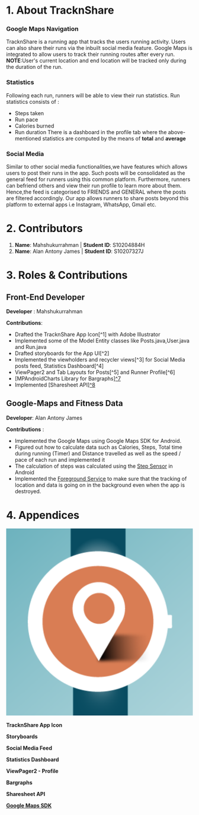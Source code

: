 # 1. About TracknShare 

### Google Maps Navigation
TracknShare is a running app that tracks the users running activity. Users can also share their runs via the inbuilt social media feature.
Google Maps is integrated to allow users to track their running routes after every run.
**NOTE**:User's current location and end location will be tracked only during the duration of the run.

### Statistics
Following each run, runners will be able to view their run statistics.
Run statistics consists of :
  - Steps taken
  - Run pace
  - Calories burned
  - Run duration
  There is a dashboard in the profile tab where the above-mentioned statistics are computed by the means of **total** and **average**
  
 ### Social Media
 Similar to other social media functionalities,we have features which allows users to post their runs in the app. Such posts will be consolidated as the general feed
 for runners using this common platform.
 Furthermore, runners can befriend others and view their run profile to learn more about them.
 Hence,the feed is categorised to FRIENDS and GENERAL where the posts are filtered accordingly.
 Our app allows runners to share posts beyond this platform to external apps i.e Instagram, WhatsApp, Gmail etc.
 
# 2. Contributors
1. **Name**: Mahshukurrahman |
   **Student ID**: S10204884H
2. **Name**: Alan Antony James |
   **Student ID**: S10207327J
  
# 3. Roles & Contributions
 
 ## Front-End Developer
 **Developer** : Mahshukurrahman
 
 **Contributions**:
  - Drafted the TracknShare App Icon[^1] with Adobe Illustrator
  - Implemented some of the Model Entity classes like Posts.java,User.java and Run.java
  - Drafted storyboards for the App UI[^2]
  - Implemented the viewholders and recycler views[^3] for Social Media posts feed, Statistics Dashboard[^4]
  - ViewPager2 and Tab Layouts for Posts[^5] and Runner Profile[^6]
  - [MPAndroidCharts Library for Bargraphs][^7](https://github.com/PhilJay/MPAndroidChart)
  - Implemented [Sharesheet API][^8](https://developer.android.com/training/sharing/send)
  
 ## Google-Maps and Fitness Data
 **Developer**: Alan Antony James

 **Contributions** :
  - Implemented the Google Maps using Google Maps SDK for Android.
  - Figured out how to calculate data such as Calories, Steps, Total time during running (Timer) and Distance travelled as well as the speed / pace of each run and implemented it
  - The calculation of steps was calculated using the [Step Sensor](https://developer.android.com/reference/android/hardware/Sensor#TYPE_STEP_COUNTER) in Android
  - Implemented the [Foreground Service](https://developer.android.com/guide/components/foreground-services) to make sure that the tracking of location and data is going on in the background even when the app is destroyed.
  
  # 4. Appendices
  
  ![TracknShare App Icon](/app/src/main/ic_launcher-playstore.png)
  
 **TracknShare App Icon**
 
 **Storyboards**
 
 **Social Media Feed**
 
 **Statistics Dashboard**
 
**ViewPager2 - Profile**
 
**Bargraphs**
 
**Sharesheet API**

**[Google Maps SDK](https://developers.google.com/maps/documentation/android-sdk/overview)**

 
